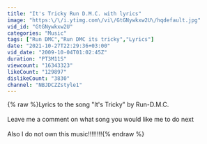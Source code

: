 ```yaml
---
title: "It's Tricky Run D.M.C. with lyrics"
image: "https:\/\/i.ytimg.com\/vi\/GtGNywkxw2U\/hqdefault.jpg"
vid_id: "GtGNywkxw2U"
categories: "Music"
tags: ["Run DMC","Run DMC its tricky","Lyrics"]
date: "2021-10-27T22:29:36+03:00"
vid_date: "2009-10-04T01:02:45Z"
duration: "PT3M11S"
viewcount: "16343323"
likeCount: "129897"
dislikeCount: "3830"
channel: "NBJDCZZstyle1"
---
```

{% raw %}Lyrics to the song &quot;It's Tricky&quot; by Run-D.M.C.<br /><br />Leave me a comment on what song you would like me to do next<br /><br />Also I do not own this music!!!!!!!!{% endraw %}
